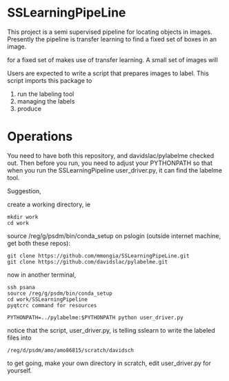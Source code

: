 # SSLearningPipeLine

This project is a semi supervised pipeline for locating objects in images. Presently the pipeline is transfer learning to find a fixed set of boxes in an image.

for a fixed set of makes use of transfer learning. A small set of images will

Users are expected to write a script that prepares images to label.
This script imports this package to 

  1. run the labeling tool
  2. managing the labels
  3. produce 
 

# Operations

You need to have both this repository, and davidslac/pylabelme checked out. Then before you run, you need to adjust 
your PYTHONPATH so that when you run the SSLearningPipeline user_driver.py, it can find the labelme tool.

Suggestion,

create a working directory, ie

```
mkdir work
cd work
```

source /reg/g/psdm/bin/conda_setup
on pslogin (outside internet machine, get both these repos):

```
git clone https://github.com/mmongia/SSLearningPipeLine.git
git clone https://github.com/davidslac/pylabelme.git
```

now in another terminal, 

```
ssh psana
source /reg/g/psdm/bin/conda_setup
cd work/SSLearningPipeline
pyqtcrc command for resources

PYTHONPATH=../pylabelme:$PYTHONPATH python user_driver.py
```

notice that the script, user_driver.py, is telling sslearn to write the labeled files into 
```
/reg/d/psdm/amo/amo86815/scratch/davidsch
```
to get going, make your own directory in scratch, edit user_driver.py for yourself.

